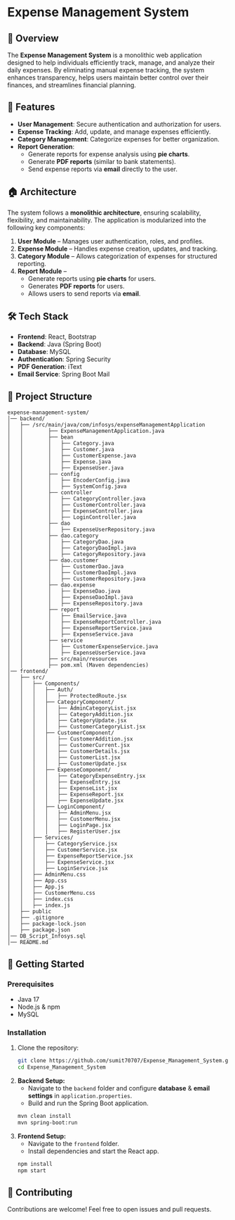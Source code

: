 # Expense Management System  

## 📌 Overview  
The **Expense Management System** is a monolithic web application designed to help individuals efficiently track, manage, and analyze their daily expenses. By eliminating manual expense tracking, the system enhances transparency, helps users maintain better control over their finances, and streamlines financial planning.

## 🚀 Features  
- **User Management**: Secure authentication and authorization for users.  
- **Expense Tracking**: Add, update, and manage expenses efficiently.  
- **Category Management**: Categorize expenses for better organization.  
- **Report Generation**:
  - Generate reports for expense analysis using **pie charts**.
  - Generate **PDF reports** (similar to bank statements).  
  - Send expense reports via **email** directly to the user.  

## 🏠 Architecture  
The system follows a **monolithic architecture**, ensuring scalability, flexibility, and maintainability. The application is modularized into the following key components:  

1. **User Module** – Manages user authentication, roles, and profiles.  
2. **Expense Module** – Handles expense creation, updates, and tracking.  
3. **Category Module** – Allows categorization of expenses for structured reporting.  
4. **Report Module** –
   - Generate reports using **pie charts** for users.
   - Generates **PDF reports** for users.  
   - Allows users to send reports via **email**.  

## 🛠️ Tech Stack  
- **Frontend**: React, Bootstrap  
- **Backend**: Java (Spring Boot)  
- **Database**: MySQL   
- **Authentication**:  Spring Security  
- **PDF Generation**: iText  
- **Email Service**:  Spring Boot Mail  

## 📂 Project Structure  
```  
expense-management-system/  
│── backend/  
│   ├── /src/main/java/com/infosys/expenseManagementApplication
│   │        ├── ExpenseManagementApplication.java
│   │        ├── bean
│   │        │   ├── Category.java
│   │        │   ├── Customer.java
│   │        │   ├── CustomerExpense.java
│   │        │   ├── Expense.java
│   │        │   ├── ExpenseUser.java
│   │        ├── config
│   │        │   ├── EncoderConfig.java
│   │        │   ├── SystemConfig.java
│   │        ├── controller
│   │        │   ├── CategoryController.java
│   │        │   ├── CustomerController.java
│   │        │   ├── ExpenseController.java
│   │        │   ├── LoginController.java
│   │        ├── dao
│   │        │   ├── ExpenseUserRepository.java
│   │        ├── dao.category
│   │        │   ├── CategoryDao.java
│   │        │   ├── CategoryDaoImpl.java
│   │        │   ├── CategoryRepository.java
│   │        ├── dao.customer
│   │        │   ├── CustomerDao.java
│   │        │   ├── CustomerDaoImpl.java
│   │        │   ├── CustomerRepository.java
│   │        ├── dao.expense
│   │        │   ├── ExpenseDao.java
│   │        │   ├── ExpenseDaoImpl.java
│   │        │   ├── ExpenseRepository.java
│   │        ├── report
│   │        │   ├── EmailService.java
│   │        │   ├── ExpenseReportController.java
│   │        │   ├── ExpenseReportService.java
│   │        │   ├── ExpenseService.java
│   │        ├── service
│   │        │   ├── CustomerExpenseService.java
│   │        │   ├── ExpenseUserService.java
│   │        ├── src/main/resources  
│   │        ├── pom.xml (Maven dependencies)  
│── frontend/  
│   ├── src/  
│   │   ├── Components/  
│   │   │   ├── Auth/  
│   │   │   │   ├── ProtectedRoute.jsx  
│   │   │   ├── CategoryComponent/  
│   │   │   │   ├── AdminCategoryList.jsx  
│   │   │   │   ├── CategoryAddition.jsx  
│   │   │   │   ├── CategoryUpdate.jsx  
│   │   │   │   ├── CustomerCategoryList.jsx  
│   │   │   ├── CustomerComponent/  
│   │   │   │   ├── CustomerAddition.jsx  
│   │   │   │   ├── CustomerCurrent.jsx  
│   │   │   │   ├── CustomerDetails.jsx  
│   │   │   │   ├── CustomerList.jsx  
│   │   │   │   ├── CustomerUpdate.jsx  
│   │   │   ├── ExpenseComponent/  
│   │   │   │   ├── CategoryExpenseEntry.jsx  
│   │   │   │   ├── ExpenseEntry.jsx  
│   │   │   │   ├── ExpenseList.jsx  
│   │   │   │   ├── ExpenseReport.jsx  
│   │   │   │   ├── ExpenseUpdate.jsx  
│   │   │   ├── LoginComponent/  
│   │   │   │   ├── AdminMenu.jsx  
│   │   │   │   ├── CustomerMenu.jsx
│   │   │   │   ├── LoginPage.jsx
│   │   │   │   ├── RegisterUser.jsx  
│   │   ├── Services/  
│   │   │   ├── CategoryService.jsx  
│   │   │   ├── CustomerService.jsx  
│   │   │   ├── ExpenseReportService.jsx  
│   │   │   ├── ExpenseService.jsx  
│   │   │   ├── LoginService.jsx
│   │   ├── AdminMenu.css
│   │   ├── App.css
│   │   ├── App.js 
│   │   ├── CustomerMenu.css
│   │   ├── index.css  
│   │   ├── index.js   
│   ├── public
│   ├── .gitignore 
│   ├── package-lock.json
│   ├── package.json 
│── DB_Script_Infosys.sql
│── README.md  
```  

## 🏁 Getting Started  
### Prerequisites  
- Java 17  
- Node.js & npm  
- MySQL  

### Installation  
1. Clone the repository:  
   ```bash  
   git clone https://github.com/sumit70707/Expense_Management_System.git  
   cd Expense_Management_System  
   ```  
2. **Backend Setup:**  
   - Navigate to the `backend` folder and configure **database** & **email settings** in `application.properties`.  
   - Build and run the Spring Boot application.  
   ```bash  
   mvn clean install  
   mvn spring-boot:run  
   ```  
3. **Frontend Setup:**  
   - Navigate to the `frontend` folder.  
   - Install dependencies and start the React app.  
   ```bash  
   npm install  
   npm start  
   ```  

## 🤝 Contributing  
Contributions are welcome! Feel free to open issues and pull requests.  

